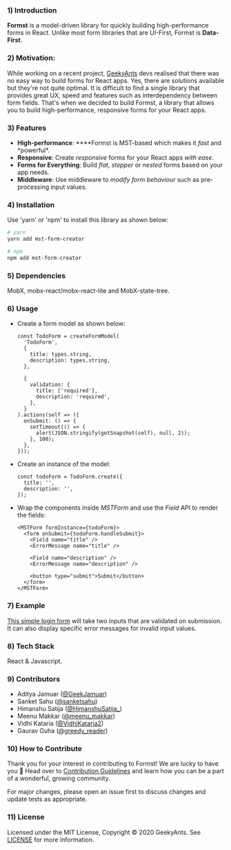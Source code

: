 ### 1) Introduction

**Formst** is a model-driven library for quickly building high-performance forms in React. Unlike most form libraries that are UI-First, Formst is **Data-First**.

### 2) Motivation:

While working on a recent project, [GeekyAnts](https://geekyants.com) devs realised that there was no easy way to build forms for React apps. Yes, there are solutions available but they're not quite optimal. It is difficult to find a single library that provides great UX, speed and features such as interdependency between form fields. That's when we decided to build Formst, a library that allows you to build high-performance, responsive forms for your React apps.

### 3) Features

- **High-performance**: \**\*\*Formst is MST-based which makes it *fast* and *powerful\*.
- **Responsive**: Create _responsive_ forms for your React apps _with ease_.
- **Forms for Everything**: Build _flat_, _stepper_ or _nested_ forms based on your app needs.
- **Middleware**: Use middleware to _modify form behaviour_ such as pre-processing input values.

### 4) Installation

Use 'yarn' or 'npm' to install this library as shown below:

```bash
# yarn
yarn add mst-form-creator

# npm
npm add mst-form-creator
```

### 5) Dependencies

MobX, mobx-react/mobx-react-lite and MobX-state-tree.

### 6) Usage

- Create a form model as shown below:

  ```tsx
  const TodoForm = createFormModel(
    'TodoForm',
    {
      title: types.string,
      description: types.string,
    },

    {
      validation: {
        title: ['required'],
        description: 'required',
      },
    }
  ).actions(self => ({
    onSubmit: () => {
      setTimeout(() => {
        alert(JSON.stringify(getSnapshot(self), null, 2));
      }, 100);
    },
  }));
  ```

- Create an instance of the model:

  ```tsx
  const todoForm = TodoForm.create({
    title: '',
    description: '',
  });
  ```

- Wrap the components inside _MSTForm_ and use the _Field_ API to render the fields:

  ```tsx
  <MSTForm formInstance={todoForm}>
    <form onSubmit={todoForm.handleSubmit}>
      <Field name="title" />
      <ErrorMessage name="title" />

      <Field name="description" />
      <ErrorMessage name="description" />

      <button type="submit">Submit</button>
    </form>
  </MSTForm>
  ```

### 7) Example

[This simple login form](https://codesandbox.io/s/formst-demo-ffw8v) will take two inputs that are validated on submission. It can also display specific error messages for invalid input values.

### 8) Tech Stack

React & Javascript.

### 9) Contributors

- Aditya Jamuar ([@GeekJamuar](https://twitter.com/geekjamuar?lang=en))
- Sanket Sahu ([@sanketsahu](https://twitter.com/sanketsahu))
- Himanshu Satija ([@HimanshuSatija\_](https://twitter.com/HimanshuSatija_))
- Meenu Makkar ([@meenu_makkar](https://twitter.com/makkar_meenu))
- Vidhi Kataria ([@VidhiKataria2](https://twitter.com/vidhikataria2?lang=en))
- Gaurav Guha ([@greedy_reader](https://twitter.com/greedy_reader?lang=en))

### 10) How to Contribute

Thank you for your interest in contributing to Formst! We are lucky to have you 🙂 Head over to [Contribution Guidelines](https://github.com/formstjs/formst/blob/master/CONTRIBUTING.md) and learn how you can be a part of a wonderful, growing community.

For major changes, please open an issue first to discuss changes and update tests as appropriate.

### 11) License

Licensed under the MIT License, Copyright © 2020 GeekyAnts. See [LICENSE](https://github.com/formstjs/formst/blob/master/LICENSE) for more information.
